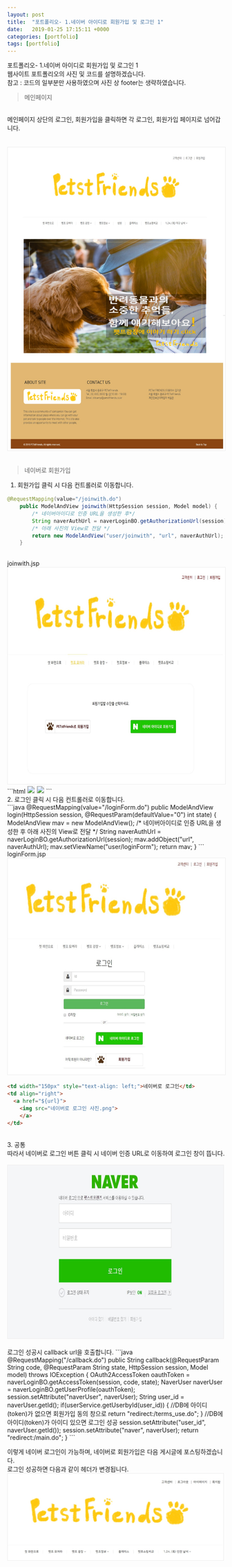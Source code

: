 ```yaml
---
layout: post
title:  "포트폴리오- 1.네이버 아이디로 회원가입 및 로그인 1"
date:   2019-01-25 17:15:11 +0000
categories: [portfolio]
tags: [portfolio]
---
```

<style>
img{
  border : 1px solid #ededed;
}
</style>
포트폴리오- 1.네이버 아이디로 회원가입 및 로그인 1
<br>
웹사이트 포트폴리오의 사진 및 코드를 설명하겠습니다.
<br>
참고 : 코드의 일부분만 사용하였으며 사진 상 footer는 생략하였습니다.

>메인페이지

<br>
메인페이지 상단의 로그인, 회원가입을 클릭하면 각 로그인, 회원가입 페이지로 넘어갑니다.
<br>
<br><br>
<img src="/images/petst/main/main.jpg" width="600" height="700">
<br>
<br>

>네이버로 회원가입

1. 회원가입 클릭 시 다음 컨트롤러로 이동합니다.<br>
```java
@RequestMapping(value="/joinwith.do")
    public ModelAndView joinwith(HttpSession session, Model model) {
        /* 네이버아이디로 인증 URL을 생성한 후*/
        String naverAuthUrl = naverLoginBO.getAuthorizationUrl(session);
        /* 아래 사진의 View로 전달 */
        return new ModelAndView("user/joinwith", "url", naverAuthUrl);
    }
```
<br>
joinwith.jsp<br>
<img src="/images/petst/join_login/joinwith.jpg" width="600" height="500">
```html
<a href="terms_use.do"> <img src="일반회원가입사진.png"></a>
<a href="${url}"> <img src="네이버회원가입버튼사진.png"></a>
```
<br>
2. 로그인 클릭 시 다음 컨트롤러로 이동합니다.<br>
```java
  @RequestMapping(value="/loginForm.do")
  public ModelAndView login(HttpSession session, @RequestParam(defaultValue="0") int state) {
    	ModelAndView mav = new ModelAndView();
        /* 네이버아이디로 인증 URL을 생성한 후 아래 사진의 View로 전달 */
        String naverAuthUrl = naverLoginBO.getAuthorizationUrl(session);
        mav.addObject("url", naverAuthUrl);
        mav.setViewName("user/loginForm");
        return mav;
    }
```
<br>
loginForm.jsp<br>
<img src="/images/petst/join_login/login.jpg" width="600" height="500">

```html
<td width="150px" style="text-align: left;">네이버로 로그인</td>
<td align="right">
  <a href="${url}">
    <img src="네이버로 로그인 사진.png">
	</a>
</td>
```
<br>
3. 공통
<br>
따라서 네이버로 로그인 버튼 클릭 시 네이버 인증 URL로 이동하여 로그인 창이 뜹니다.
<br>
<br>
<img src="/images/petst/join_login/naverlogin.jpg" width="500" height="400">
<br>
<br>
로그인 성공시 callback url을 호출합니다.
```java
@RequestMapping("/callback.do")
	public String callback(@RequestParam String code, @RequestParam String state, HttpSession session, Model model) throws IOException {
		OAuth2AccessToken oauthToken = naverLoginBO.getAccessToken(session, code, state);
		NaverUser naverUser = naverLoginBO.getUserProfile(oauthToken);
		session.setAttribute("naverUser", naverUser);
		String user_id = naverUser.getId();
		if(userService.getUserbyId(user_id)) {
      //DB에 아이디(token)가 없으면 회원가입 동의 창으로
			return "redirect:/terms_use.do";
		}
		//DB에 아이디(token)가 아이디 있으면 로그인 성공
		session.setAttribute("user_id", naverUser.getId());
		session.setAttribute("naver", naverUser);
		return "redirect:/main.do";
	}
```

이렇게 네이버 로그인이 가능하며, 네이버로 회원가입은 다음 게시글에 포스팅하겠습니다.<br>
로그인 성공하면 다음과 같이 헤더가 변경됩니다. <br>
<img src="/images/petst/join_login/afterLogin.jpg" width="500" height="200">
<br>
